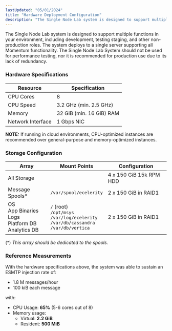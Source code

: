 ```yaml
---
lastUpdated: "05/01/2024"
title: "Hardware Deployment Configuration"
description: "The Single Node Lab system is designed to support multiple functions in your environment including development testing staging and other non production roles"
---
```


The Single Node Lab system is designed to support multiple functions in your environment, including development, testing staging, and other non-production roles. The system deploys to a single server supporting all Momentum functionality. The Single Node Lab System should not be used for performance testing, nor it is recommended for production use due to its lack of redundancy.

### <a name="single_node_lab_hw_spec"></a> Hardware Specifications

| Resource | Specification |
| --- | --- |
| CPU Cores | 8 |
| CPU Speed | 3.2 GHz (min. 2.5 GHz) |
| Memory | 32 GiB (min. 16 GiB) RAM |
| Network Interface | 1 Gbps NIC |

__NOTE:__ If running in cloud environments, CPU-optimized instances are recommended over general-purpose and memory-optimized instances.

### <a name="single_node_lab_storage_array"></a> Storage Configuration

| Array | Mount Points | Configuration |
| --- | --- | --- |
| All Storage |   | 4 x 150 GiB 15k RPM HDD |
| Message Spools* | `/var/spool/ecelerity` | 2 x 150 GiB in RAID1 |
| OS<br>App Binaries<br>Logs<br>Platform DB<br>Analytics DB | `/` (root)<br>`/opt/msys`<br>`/var/log/ecelerity`<br>`/var/db/cassandra`<br>`/var/db/vertica` | 2 x 150 GiB in RAID1 |

(*) _This array should be dedicated to the spools._

### <a name="single_node_lab_ref_meas"></a> Reference Measurements

With the hardware specifications above, the system was able to sustain an ESMTP injection rate of:

- 1.8 M messages/hour
- 100 kiB each message

with:

- CPU Usage: __65%__ (5-6 cores out of 8)
- Memory usage:
    - Virtual: __2.2 GiB__
    - Resident: __500 MiB__
